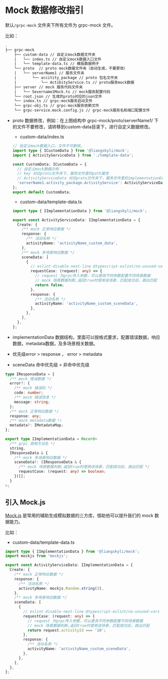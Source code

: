 # Mock 数据修改指引
 
默认`/grpc-mock` 文件夹下所有文件为 grpc-mock 文件。

比如：

```bash
.
├── grpc-mock
    ├── custom-data // 自定义mock数据文件夹
    |   └── index.ts // 自定义mock数据入口文件
    |   └── template-data.ts // 模版数据例子
    └── proto  // proto mock数据文件夹（自动生成，不要更改）
    |   └── serverName1 // 服务文件夹
    |       └── accitity_package // proto 包名文件夹
    |           └── ActibityService.ts // proto服务mock数据
    ├── server // mock 服务代码文件夹
    |   └── Severname1Mock.ts // mock服务配置代码
    └── root.json // 生成的proto对应的json文件
    └── index.ts // grpc-mock服务启动文件
    └── grpc-obj.ts // grpc-mock服务依赖文件
    └── grpc-service.mock.config.js // grpc-mock服务名和端口配置文件
```

- proto 数据修改，例如：在上图结构中 grpc-mock/proto/serverName1/ 下的文件不要修改，请转移到custom-data目录下，进行自定义数据修改。
  - custom-data/index.ts
  
  ```ts
  // 自定义mock数据入口，文件不可删除。
  import type { ICustomData } from '@liangskyli/mock';
  import { ActivityServiceData } from './template-data';
  
  const CustomData: ICustomData = {
    // 自定义mock数据示例
    // key 对应proto文件夹下，服务文件里的path属性
    // ActivityServiceData 对应proto文件夹下，服务文件里的implementationData属性
    'serverName1.activity_package.ActivityService': ActivityServiceData,
  };
  export default CustomData;
  ```
  - custom-data/template-data.ts
  
  ```ts
  import type { IImplementationData } from '@liangskyli/mock';
  
  export const ActivityServiceData: IImplementationData = {
    Create: {
      /** mock 正常响应数据 */
      response: {
        /** 活动名称 */
        activityName: 'activityName_custom_data',
      },
      /** mock 多场景响应数据 */
      sceneData: [
        {
          // eslint-disable-next-line @typescript-eslint/no-unused-vars
          requestCase: (request: any) => {
            // request 为grpc传入参数，可以更具不同参数配置不同场景数据
            // mock 场景数据判断,返回true时使用该场景，匹配成功后，跳出匹配
            return false;
          },
          response: {
            /** 活动名称 */
            activityName: 'activityName_custom_sceneData',
          },
        },
      ],
    },
  };
  ```
- implementationData 数据结构，里面可以按格式要求，配置错误数据，响应数据，metadata数据，及多场景相关数据。
- 优先级error > response ， error > metadata
- sceneData 命中优先级 > 非命中优先级
```ts
type IResponseData = {
  /** mock 错误数据 */
  error?: {
    /** mock 错误码 */
    code: number;
    /** mock 错误信息 */
    message: string;
  };
  /** mock 正常响应数据 */
  response: any;
  /** mock metadata数据 */
  metadata?: IMetadataMap;
};

export type IImplementationData = Record<
  /** grpc 调用方法名 */
  string,
  IResponseData & {
    /** mock 多场景响应数据 */
    sceneData?: (IResponseData & {
      /** mock 场景数据判断,返回true时使用该场景，匹配成功后，跳出匹配 */
      requestCase: (request: any) => boolean;
    })[];
  }
>;
```

## 引入 Mock.js

[Mock.js](http://mockjs.com/) 是常用的辅助生成模拟数据的三方库，借助他可以提升我们的 mock 数据能力。

比如：
- custom-data/template-data.ts
```ts
import type { IImplementationData } from '@liangskyli/mock';
import mockjs from 'mockjs';

export const ActivityServiceData: IImplementationData = {
  Create: {
    /** mock 正常响应数据 */
    response: {
      /** 活动名称 */
      activityName: mockjs.Random.string(3),
    },
    /** mock 多场景响应数据 */
    sceneData: [
      {
        // eslint-disable-next-line @typescript-eslint/no-unused-vars
        requestCase: (request: any) => {
          // request 为grpc传入参数，可以更具不同参数配置不同场景数据
          // mock 场景数据判断,返回true时使用该场景，匹配成功后，跳出匹配
          return request.activityId === '10';
        },
        response: {
          /** 活动名称 */
          activityName: 'activityName_custom_sceneData',
        },
      },
    ],
  },
};
```